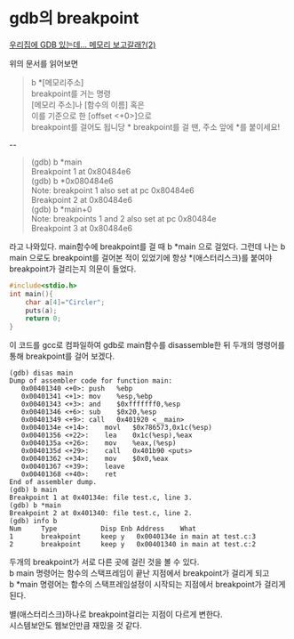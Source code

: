 # gdb의 breakpoint
[우리집에 GDB 있는데… 메모리 보고갈래?(2)](https://bpsecblog.wordpress.com/2016/04/04/gdb_memory_2/)  

위의 문서를 읽어보면
> b *[메모리주소]  
breakpoint를 거는 명령  
[메모리 주소]나 [함수의 이름] 혹은  
이를 기준으로 한 [offset <+0>]으로  
breakpoint를 걸어도 됩니당
\* breakpoint를 걸 땐, 주소 앞에 *를 붙이세요!  

--
> (gdb) b *main  
Breakpoint 1 at 0x80484e6  
(gdb) b *0x080484e6  
Note: breakpoint 1 also set at pc 0x80484e6  
Breakpoint 2 at 0x80484e6  
(gdb) b *main+0  
Note: breakpoints 1 and 2 also set at pc 0x80484e  
Breakpoint 3 at 0x80484e6

라고 나와있다. main함수에 breakpoint를 걸 때  b *main 으로 걸었다.
그런데 나는 b main 으로도 breakpoint를 걸어본 적이 있었기에 항상 *(애스터리스크)를 붙여야 breakpoint가 걸리는지 의문이 들었다.

```C
#include<stdio.h>
int main(){
    char a[4]="Circler";
    puts(a);
    return 0;
}
```
이 코드를 gcc로 컴파일하여 gdb로 main함수를 disassemble한 뒤 두개의 명령어를 통해 breakpoint를 걸어 보겠다.

```assembly
(gdb) disas main
Dump of assembler code for function main:
   0x00401340 <+0>:	push   %ebp
   0x00401341 <+1>:	mov    %esp,%ebp
   0x00401343 <+3>:	and    $0xfffffff0,%esp
   0x00401346 <+6>:	sub    $0x20,%esp
   0x00401349 <+9>:	call   0x401920 <__main>
   0x0040134e <+14>:	movl   $0x786573,0x1c(%esp)
   0x00401356 <+22>:	lea    0x1c(%esp),%eax
   0x0040135a <+26>:	mov    %eax,(%esp)
   0x0040135d <+29>:	call   0x401b90 <puts>
   0x00401362 <+34>:	mov    $0x0,%eax
   0x00401367 <+39>:	leave  
   0x00401368 <+40>:	ret    
End of assembler dump.
(gdb) b main  
Breakpoint 1 at 0x40134e: file test.c, line 3.  
(gdb) b *main  
Breakpoint 2 at 0x401340: file test.c, line 2.  
(gdb) info b  
Num     Type           Disp Enb Address    What  
1       breakpoint     keep y   0x0040134e in main at test.c:3  
2       breakpoint     keep y   0x00401340 in main at test.c:2  
```  
두개의 breakpoint가 서로 다른 곳에 걸린 것을 볼 수 있다.  
b main 명령어는 함수의 스택프레임이 끝난 지점에서 breakpoint가 걸리게 되고  
b *main 명령어는 함수의 스택프레임설정이 시작되는 지점에서 breakpoint가 걸리게 된다.  

별(애스터리스크)하나로 breakpoint걸리는 지점이 다르게 변한다.  
시스템보안도 웹보안만큼 재밌을 것 같다.